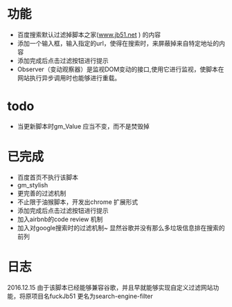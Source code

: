 # 功能

- 百度搜索默认过滤掉脚本之家(www.jb51.net ) 的内容
- 添加一个输入框，输入指定的url，使得在搜索时，来屏蔽掉来自特定地址的内容
- 添加完成后点击过滤按钮进行提示
- Observer（变动观察器）是监视DOM变动的接口,使用它进行监视，使脚本在网站执行异步调用时也能够进行重载。

# todo

- 当更新脚本时gm_Value 应当不变，而不是焚毁掉


# 已完成

- 百度首页不执行该脚本
- gm_stylish 
- 更完善的过滤机制
- 不止限于油猴脚本，开发出chrome 扩展形式
- 添加完成后点击过滤按钮进行提示 
- 加入airbnb的code review 机制
- 加入对google搜索时的过滤机制~  显然谷歌并没有那么多垃圾信息排在搜索的前列

# 日志

2016.12.15 由于该脚本已经能够兼容谷歌，并且早就能够实现自定义过滤网站功能，将原项目名fuckJb51 更名为search-engine-filter
